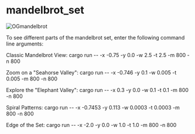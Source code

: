 # mandelbrot_set

![OGmandelbrot](https://github.com/seanledesma/mandelbrot_set/assets/87875153/e029c9f9-8235-422d-96c7-83d355a33222)

To see different parts of the mandelbrot set, enter the following command line arguments:

Classic Mandelbrot View:
cargo run -- -x -0.75 -y 0.0 -w 2.5 -t 2.5 -m 800 -n 800


Zoom on a "Seahorse Valley":
cargo run -- -x -0.746 -y 0.1 -w 0.005 -t 0.005 -m 800 -n 800


Explore the "Elephant Valley":
cargo run -- -x 0.3 -y 0.0 -w 0.1 -t 0.1 -m 800 -n 800


Spiral Patterns:
cargo run -- -x -0.7453 -y 0.113 -w 0.0003 -t 0.0003 -m 800 -n 800


Edge of the Set:
cargo run -- -x -2.0 -y 0.0 -w 1.0 -t 1.0 -m 800 -n 800
